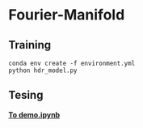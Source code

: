 # Fourier-Manifold

## Training

```
conda env create -f environment.yml
python hdr_model.py
```

## Tesing

**[To demo.ipynb](demo.ipynb)**